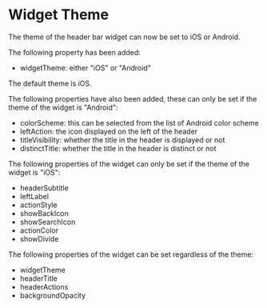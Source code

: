 # Widget Theme

The theme of the header bar widget can now be set to iOS or Android.

The following property has been added:
* widgetTheme: either "iOS" or "Android"

The default theme is iOS.

The following properties have also been added, these can only be set if the theme of the widget is "Android":
* colorScheme: this can be selected from the list of Android color scheme
* leftAction: the icon displayed on the left of the header
* titleVisibility: whether the title in the header is displayed or not
* distinctTitle: whether the title in the header is distinct or not

The following properties of the widget can only be set if the theme of the widget is "iOS":
* headerSubtitle
* leftLabel
* actionStyle
* showBackIcon
* showSearchIcon
* actionColor
* showDivide

The following properties of the widget can be set regardless of the theme:
* widgetTheme
* headerTitle
* headerActions
* backgroundOpacity

